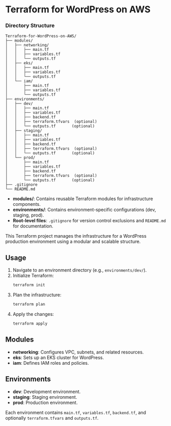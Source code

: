 # Terraform for WordPress on AWS

### Directory Structure

```
Terraform-for-WordPress-on-AWS/
├── modules/
│   ├── networking/
│   │   ├── main.tf
│   │   ├── variables.tf
│   │   └── outputs.tf
│   ├── eks/
│   │   ├── main.tf
│   │   ├── variables.tf
│   │   └── outputs.tf
│   └── iam/
│       ├── main.tf
│       ├── variables.tf
│       └── outputs.tf
├── environments/
│   ├── dev/
│   │   ├── main.tf
│   │   ├── variables.tf
│   │   ├── backend.tf
│   │   ├── terraform.tfvars  (optional)
│   │   └── outputs.tf       (optional)
│   ├── staging/
│   │   ├── main.tf
│   │   ├── variables.tf
│   │   ├── backend.tf
│   │   ├── terraform.tfvars  (optional)
│   │   └── outputs.tf       (optional)
│   └── prod/
│       ├── main.tf
│       ├── variables.tf
│       ├── backend.tf
│       ├── terraform.tfvars  (optional)
│       └── outputs.tf       (optional)
├── .gitignore
└── README.md
```

- **modules/**: Contains reusable Terraform modules for infrastructure components.
- **environments/**: Contains environment-specific configurations (dev, staging, prod).
- **Root-level files**: `.gitignore` for version control exclusions and `README.md` for documentation.

This Terraform project manages the infrastructure for a WordPress production environment using a modular and scalable structure.

## Usage

1. Navigate to an environment directory (e.g., `environments/dev/`).
2. Initialize Terraform:
   ```bash
   terraform init
   ```
3. Plan the infrastructure:
   ```bash
   terraform plan
   ```
4. Apply the changes:
   ```bash
   terraform apply
   ```

## Modules

- **networking**: Configures VPC, subnets, and related resources.
- **eks**: Sets up an EKS cluster for WordPress.
- **iam**: Defines IAM roles and policies.

## Environments

- **dev**: Development environment.
- **staging**: Staging environment.
- **prod**: Production environment.

Each environment contains `main.tf`, `variables.tf`, `backend.tf`, and optionally `terraform.tfvars` and `outputs.tf`.